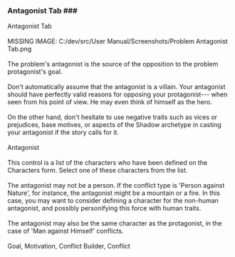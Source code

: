 ### Antagonist Tab ### <br/>
Antagonist Tab <br/>
 <br/>
MISSING IMAGE: C:/dev/src/User Manual/Screenshots/Problem Antagonist Tab.png <br/>
 <br/>
The problem's antagonist is the source of the opposition to the problem protagonist's goal. <br/>
 <br/>
Don't automatically assume that the antagonist is a villain.  Your antagonist should have perfectly valid reasons for opposing your protagonist--- when seen from his point of view.  He may even think of himself as the hero.   <br/>
 <br/>
On the other hand, don't hesitate to use negative traits such as vices or prejudices, base motives, or aspects of the Shadow archetype in casting your antagonist if the story calls for it. <br/>
 <br/>
Antagonist <br/>
 <br/>
This control is a list of the characters who have been defined on the Characters form.  Select one of these characters from the list. <br/>
 <br/>
The antagonist may not be a person.  If the conflict type is 'Person against Nature', for instance, the antagonist might be a mountain or a fire.  In this case, you may want to consider defining a character for the non-human antagonist, and possibly personifying this force with human traits. <br/>
  <br/>
The antagonist may also be the same character as the protagonist, in the case of 'Man against Himself' conflicts. <br/>
 <br/>
Goal, Motivation, Conflict Builder, Conflict <br/>
 <br/>
 <br/>
 <br/>
 <br/>
